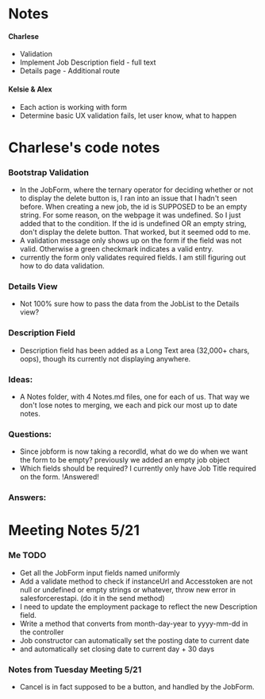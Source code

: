 # Notes

#### Charlese
* Validation
* Implement Job Description field - full text
* Details page - Additional route

#### Kelsie & Alex
* Each action is working with form
* Determine basic UX validation fails, let user know, what to happen



# Charlese's code notes

### Bootstrap Validation
* In the JobForm, where the ternary operator for deciding whether or not to display the delete button is, I ran into an issue that I hadn't seen before. When creating a new job, the id is SUPPOSED to be an empty string. For some reason, on the webpage it was undefined. So I just added that to the condition. If the id is undefined OR an empty string, don't display the delete button. That worked, but it seemed odd to me.
* A validation message only shows up on the form if the field was not valid. Otherwise a green checkmark indicates a valid entry.
* currently the form only validates required fields. I am still figuring out how to do data validation.

### Details View
* Not 100% sure how to pass the data from the JobList to the Details view?

### Description Field
* Description field has been added as a Long Text area (32,000+ chars, oops), though its currently not displaying anywhere.

### Ideas:
* A Notes folder, with 4 Notes.md files, one for each of us. That way we don't lose notes to merging, we each and pick our most up to date notes.

### Questions:
* Since jobform is now taking a recordId, what do we do when we want the form to be empty? previously we added an empty job object 
* Which fields should be required? I currently only have Job Title required on the form. !Answered!

### Answers:


# Meeting Notes 5/21
### Me TODO
* Get all the JobForm input fields named uniformly 
* Add a validate method to check if instanceUrl and Accesstoken are not null or undefined or empty strings or whatever, throw new error   in salesforcerestapi. (do it in the send method)
* I need to update the employment package to reflect the new Description field.
* Write a method that converts from month-day-year to yyyy-mm-dd in the controller
* Job constructor can automatically set the posting date to current date 
* and automatically set closing date to current day + 30 days


### Notes from Tuesday Meeting 5/21
* Cancel is in fact supposed to be a button, and handled by the JobForm.
